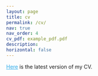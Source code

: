 ```yaml
---
layout: page
title: cv
permalink: /cv/
nav: true
nav_order: 4
cv_pdf: example_pdf.pdf
description:
horizontal: false
---
```


<a href="https://www.dropbox.com/scl/fi/gc5hf48xz3pv2i50sewgr/CV__Last_update_Oct_2024_.pdf?rlkey=zb9pvl8b6y9mb4e7j0gl0tpuq&st=wdqzlpsr&dl=0"  style="color:#2CABEA; text-decoration: underline;">Here</a> is the latest version of my CV.
